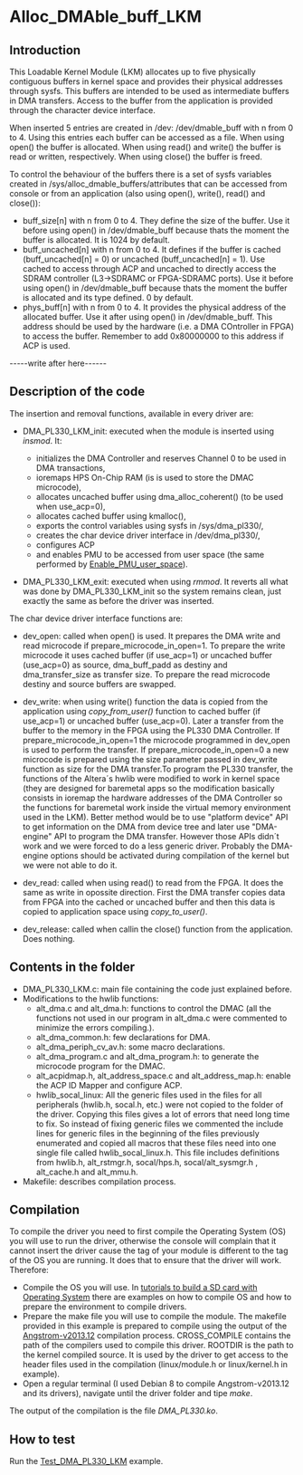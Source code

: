 Alloc_DMAble_buff_LKM
============

Introduction
-------------
This Loadable Kernel Module (LKM) allocates up to five physically contiguous buffers
in kernel space and provides their physical addresses through sysfs. This buffers are intended to be used as intermediate buffers in DMA transfers. Access to the buffer
from the application is provided through the character device interface.

When inserted 5 entries are created in /dev: /dev/dmable_buff<n> with n from 0 to 4.
Using this entries each buffer can be accessed as a file. When using open()
the buffer is allocated. When using read() and write() the buffer is read or written, respectively. When using close() the buffer is freed.

To control the behaviour of the buffers there is a set of sysfs variables created in /sys/alloc_dmable_buffers/attributes that can be accessed from console or from an application (also using open(), write(), read() and close()):

* buff_size[n] with n from 0 to 4. They define the size of the buffer. Use it before using open() in /dev/dmable_buff<n> because thats the moment the buffer is allocated.
It is 1024 by default.
* buff_uncached[n] with n from 0 to 4. It defines if the buffer is cached (buff_uncached[n] = 0) or uncached (buff_uncached[n] = 1). Use cached to access through
ACP and uncached to directly access the SDRAM controller (L3->SDRAMC or FPGA-SDRAMC ports). Use it before using open() in /dev/dmable_buff<n> because thats the moment the buffer is allocated and its type defined. 0 by default.
* phys_buff[n] with n from 0 to 4. It provides the physical address of the allocated buffer. Use it after using open() in /dev/dmable_buff<n>. This address should be used
by the hardware (i.e. a DMA COntroller in FPGA) to access the buffer. Remember to add 0x80000000 to this address if ACP is used.


-----write after here------


Description of the code
------------------------

The insertion and removal functions, available in every driver are:

 * DMA_PL330_LKM_init: executed when the module is inserted using _insmod_. It:

 	* initializes the DMA Controller and reserves Channel 0 to be used in DMA transactions,
 	* ioremaps HPS On-Chip RAM (is is used to store the DMAC microcode),
 	* allocates uncached buffer using dma_alloc_coherent() (to be used when use_acp=0),
 	* allocates cached buffer using kmalloc(),
 	* exports the control variables using sysfs in /sys/dma_pl330/,
 	* creates the char device driver interface in /dev/dma_pl330/,
 	* configures ACP
 	* and enables PMU to be accessed from user space (the same performed by [Enable_PMU_user_space](https://github.com/robertofem/CycloneVSoC-examples/tree/master/Linux-modules/Enable_PMU_user_space)).

 * DMA_PL330_LKM_exit: executed when using _rmmod_. It reverts all what was done by DMA_PL330_LKM_init so the system remains clean, just exactly the same as before the driver was inserted.

The char device driver interface functions are:
 * dev_open: called when open() is used. It prepares the DMA write and read microcode if prepare_microcode_in_open=1. To prepare the write microcode it uses cached buffer (if use_acp=1) or uncached buffer (use_acp=0) as source,  dma_buff_padd as destiny and dma_transfer_size as transfer size. To prepare the read microcode destiny and source buffers are swapped.

 * dev_write: when  using write() function the data is copied from the application using _copy_from_user()_ function to cached buffer (if use_acp=1) or uncached buffer (use_acp=0). Later a transfer from the buffer to the memory in the FPGA using the PL330 DMA Controller. If prepare_microcode_in_open=1 the microcode programmed in dev_open is used to perform the transfer. If prepare_microcode_in_open=0 a new microcode is prepared using the size parameter passed in dev_write function as size for the DMA transfer.To program the PL330 transfer, the functions of the Altera´s hwlib were modified to work in kernel space (they are designed for baremetal apps so the modification basically consists in ioremap the hardware addresses of the DMA Controller so the functions for baremetal work inside the virtual memory environment used in the LKM). Better method would be to use "platform device" API to get information on the DMA from device tree and later use "DMA-engine" API to program the DMA transfer. However those APIs didn´t work and we were forced to do a less generic driver. Probably the DMA-engine options should be activated during compilation of the kernel but we were not able to do it.

 * dev_read: called when using read() to read from the FPGA. It does the same as write in opossite direction. First the DMA transfer copies data from FPGA into the cached or uncached buffer and then this data is copied to application space using _copy_to_user()_.

 * dev_release: called when callin the close() function from the application. Does nothing.

Contents in the folder
----------------------
* DMA_PL330_LKM.c: main file containing the code just explained before.
* Modifications to the hwlib functions:
    * alt_dma.c and alt_dma.h: functions to control the DMAC (all the functions not used in our program in alt_dma.c were commented to minimize the errors compiling.).
    *  alt_dma_common.h: few declarations for DMA.
    *  alt_dma_periph_cv_av.h: some macro declarations.
    *  alt_dma_program.c and alt_dma_program.h: to generate the microcode program for the DMAC.
    *  alt_acpidmap.h, alt_address_space.c and alt_address_map.h: enable the ACP ID Mapper and configure ACP.
    *  hwlib_socal_linux: All the generic files used in the files for all peripherals (hwlib.h, socal.h, etc.) were not copied to the folder of the driver. Copying this files gives a lot of errors that need long time to fix. So instead of fixing generic files we commented the include lines for generic files in the beginning of the files previously enumerated and copied all macros that these files need into one single file called hwlib_socal_linux.h. This file includes definitions from hwlib.h, alt_rstmgr.h, socal/hps.h, socal/alt_sysmgr.h , alt_cache.h and alt_mmu.h.
* Makefile: describes compilation process.

Compilation
-------------
To compile the driver you need to first compile the Operating System (OS) you will use to run the driver, otherwise the console will complain that it cannot insert the driver cause the tag of your module is different to the tag of the OS you are running. It does that to ensure that the driver will work. Therefore:

  * Compile the OS you will use. In [tutorials to build a SD card with Operating System](https://github.com/robertofem/CycloneVSoC-examples/tree/master/SD-operating-system) there are examples on how to compile OS and how to prepare the environment to compile drivers.
  * Prepare the make file you will use to compile the module. The makefile provided in this example is prepared to compile using the output of the [Angstrom-v2013.12](https://github.com/robertofem/CycloneVSoC-examples/tree/master/SD-operating-system/Angstrom-v2013.12) compilation process. CROSS_COMPILE contains the path of the compilers used to compile this driver. ROOTDIR is the path to the kernel compiled source. It is used by the driver to get access to the header files used in the compilation (linux/module.h or linux/kernel.h in example).
  * Open a regular terminal (I used Debian 8 to compile Angstrom-v2013.12 and its drivers), navigate until the driver folder and tipe _make_.

The output of the compilation is the file _DMA_PL330.ko_.

How to test
-----------
Run the [Test_DMA_PL330_LKM](https://github.com/robertofem/CycloneVSoC-examples/tree/master/Linux-applications/Test_DMA_PL330_LKM) example.

